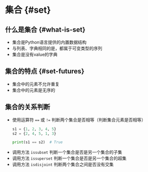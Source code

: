 # 集合 {#set}

## 什么是集合 {#what-is-set}

- 集合是Python语言提供的内置数据结构
- 与列表、字典相同的是，都属于可变类型的序列
- 集合是没有value的字典

## 集合的特点 {#set-futures}

- 集合中的元素不允许重复
- 集合中的元素是无序的

## 集合的关系判断

- 使用运算符 `==` 或 `!=` 判断两个集合是否相等（判断集合元素是否相等）
  ```python
  s1 = {1, 2, 3, 4, 5}
  s2 = {2, 4, 5, 1, 3}

  print(s1 == s2)  # True
  ```
- 调用方法 `issubset` 判断一个集合是否是另一个集合的子集
- 调用方法 `issuperset` 判断一个集合是否是另一个集合的超集
- 调用方法 `isdisjoint` 判断两个集合之间是否没有交集
